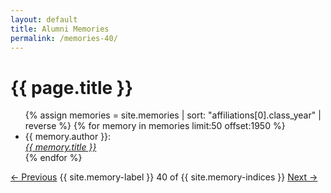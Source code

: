 ```yaml
---
layout: default
title: Alumni Memories
permalink: /memories-40/
---
```


<h1>{{ page.title }}</h1>

<ul>
  {% assign memories = site.memories | sort: "affiliations[0].class_year" | reverse %}
  {% for memory in memories limit:50 offset:1950 %}
    <li>
      {{ memory.author }}:<br><a href="{{ memory.url }}"><i>{{ memory.title }}</i></a>
    </li>
  {% endfor %}
</ul>

<nav class="memory-nav">
  <a href="/memories-39/" class="pill-nav prev">&larr; Previous</a>
  <span>{{ site.memory-label }} 40 of {{ site.memory-indices }}</span>
  <a href="/memories-41/" class="pill-nav next">Next &rarr;</a>
</nav>
